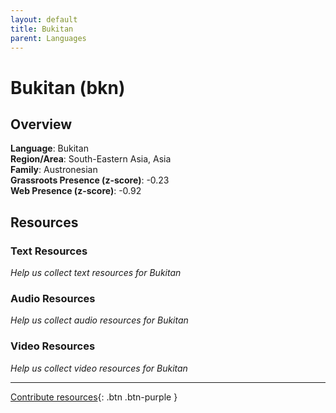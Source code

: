 ```yaml
---
layout: default
title: Bukitan
parent: Languages
---
```


# Bukitan (bkn)

## Overview

**Language**: Bukitan  
**Region/Area**: South-Eastern Asia, Asia  
**Family**: Austronesian  
**Grassroots Presence (z-score)**: -0.23  
**Web Presence (z-score)**: -0.92  

## Resources

### Text Resources
*Help us collect text resources for Bukitan*

### Audio Resources
*Help us collect audio resources for Bukitan*

### Video Resources
*Help us collect video resources for Bukitan*

---

[Contribute resources](https://forms.office.com/e/1SfLJx3u1r){: .btn .btn-purple }
